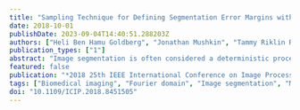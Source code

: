 ```yaml
---
title: "Sampling Technique for Defining Segmentation Error Margins with Application to Structural Brain Mri"
date: 2018-10-01
publishDate: 2023-09-04T14:40:51.288203Z
authors: ["Heli Ben Hamu Goldberg", "Jonathan Mushkin", "Tammy Riklin Raviv", "Nir Sochen"]
publication_types: ["1"]
abstract: "Image segmentation is often considered a deterministic process with a single ground truth. Nevertheless, in practice, and in particular, when medical imaging analysis is considered, the extraction of regions of interest (ROIs) is ill-posed and the concept of `most probable' segmentation is model-dependent. In this paper, a measure for segmentation uncertainty in the form of segmentation error margins is introduced. This measure provides a goodness quantity and allows a `fully informed' comparison between extracted boundaries of related ROIs as well as more meaningful statistical analysis. The tool we present is based on a novel technique for segmentation sampling in the Fourier domain and Markov Chain Monte Carlo (MCMC). The method was applied to cortical and sub-cortical structure segmentation in MRI. Since the accuracy of segmentation error margins cannot be validated, we use receiver operating characteristic (ROC) curves to support the proposed method. Precision and recall scores with respect to expert annotation suggest this method as a promising tool for a variety of medical imaging applications including user-interactive segmentation, patient follow-up, and cross-sectional analysis."
featured: false
publication: "*2018 25th IEEE International Conference on Image Processing (ICIP)*"
tags: ["Biomedical imaging", "Fourier domain", "Image segmentation", "Magnetic resonance imaging", "Markov Chain Monte Carlo", "Markov processes", "Monte Carlo methods", "MRI", "Perturbation methods", "sampling", "Segmentation uncertainty margins", "Uncertainty"]
doi: "10.1109/ICIP.2018.8451505"
---
```


